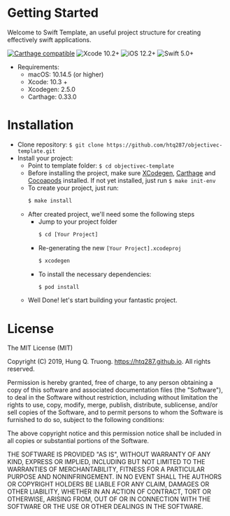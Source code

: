 # Getting Started
Welcome to Swift Template, an useful project structure for creating effectively swift applications.

[![Carthage compatible](https://img.shields.io/badge/Carthage-Compatible-brightgreen.svg?style=flat)](https://github.com/Carthage/Carthage)
![Xcode 10.2+](https://img.shields.io/badge/Xcode-10.2%2B-blue.svg)
![iOS 12.2+](https://img.shields.io/badge/iOS-12.2%2B-blue.svg)
![Swift 5.0+](https://img.shields.io/badge/Swift-5.0%2B-orange.svg)

- Requirements:
  - macOS: 10.14.5 (or higher)
  - Xcode: 10.3 +
  - Xcodegen: 2.5.0
  - Carthage: 0.33.0
  

# Installation
- Clone  repository: `$ git clone https://github.com/htq287/objectivec-template.git`
- Install your project:
  - Point to template folder: `$ cd objectivec-template`
  - Before installing the project, make sure [XCodegen](https://github.com/yonaskolb/XcodeGen), [Carthage](https://github.com/Carthage/Carthage#installing-carthage) and [Cocoapods](https://guides.cocoapods.org/using/getting-started.html) installed. If not yet installed, just run `$ make init-env`
  - To create your project, just run: 
    ```sh
    $ make install
    ```
  - After created project, we'll need some the following steps
    - Jump to your project folder
      ```sh
      $ cd [Your Project]
      ```
    - Re-generating the new `[Your Project].xcodeproj`
      ```sh
      $ xcodegen
      ```
    - To install the necessary dependencies:
      ```sh
      $ pod install
      ```
  - Well Done! let's start building your fantastic project.

# License
The MIT License (MIT)

Copyright (C) 2019, Hung Q. Truong. https://htq287.github.io. All rights reserved.

Permission is hereby granted, free of charge, to any person obtaining a copy
of this software and associated documentation files (the "Software"), to deal
in the Software without restriction, including without limitation the rights
to use, copy, modify, merge, publish, distribute, sublicense, and/or sell
copies of the Software, and to permit persons to whom the Software is
furnished to do so, subject to the following conditions:

The above copyright notice and this permission notice shall be included in all
copies or substantial portions of the Software.

THE SOFTWARE IS PROVIDED "AS IS", WITHOUT WARRANTY OF ANY KIND, EXPRESS OR
IMPLIED, INCLUDING BUT NOT LIMITED TO THE WARRANTIES OF MERCHANTABILITY,
FITNESS FOR A PARTICULAR PURPOSE AND NONINFRINGEMENT. IN NO EVENT SHALL THE
AUTHORS OR COPYRIGHT HOLDERS BE LIABLE FOR ANY CLAIM, DAMAGES OR OTHER
LIABILITY, WHETHER IN AN ACTION OF CONTRACT, TORT OR OTHERWISE, ARISING FROM,
OUT OF OR IN CONNECTION WITH THE SOFTWARE OR THE USE OR OTHER DEALINGS IN THE
SOFTWARE.

